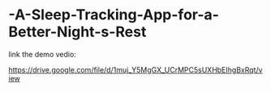 # -A-Sleep-Tracking-App-for-a-Better-Night-s-Rest

link the demo vedio:

https://drive.google.com/file/d/1muj_Y5MgGX_UCrMPC5sUXHbEIhgBxRqt/view
